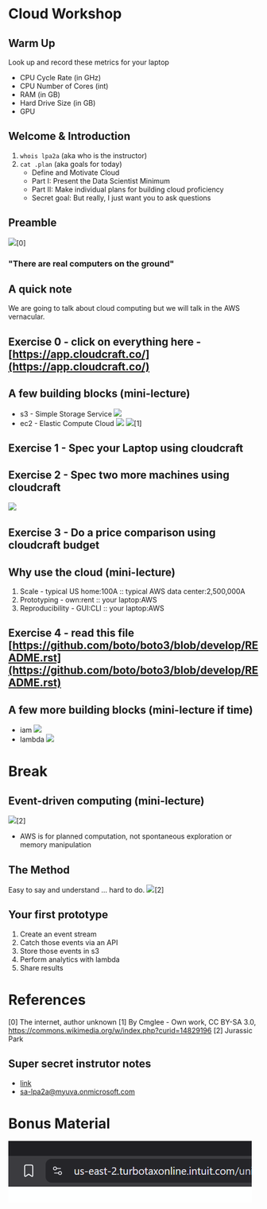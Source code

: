 # Cloud Workshop

## Warm Up
Look up and record these metrics for your laptop
* CPU Cycle Rate (in GHz)
* CPU Number of Cores (int)
* RAM (in GB)
* Hard Drive Size (in GB)
* GPU

## Welcome & Introduction
1. `whois lpa2a` (aka who is the instructor)
2. `cat .plan` (aka goals for today)
    * Define and Motivate Cloud
    * Part I: Present the Data Scientist Minimum
    * Part II: Make individual plans for building cloud proficiency
    * Secret goal: But really, I just want you to ask questions

## Preamble
![](aws-preamble.png)[0]
### "There are real computers on the ground"

## A quick note
We are going to talk about cloud computing but we will talk in the AWS vernacular.

## Exercise 0 - click on everything here - [https://app.cloudcraft.co/](https://app.cloudcraft.co/)

## A few building blocks (mini-lecture)
* s3 - Simple Storage Service ![](s3.png)
* ec2 - Elastic Compute Cloud ![](ec2.png)
![](lego-brick.png)[1]

## Exercise 1 - Spec your Laptop using cloudcraft

## Exercise 2 - Spec two more machines using cloudcraft
![](2022-09-30-schuster-catherine.png)

## Exercise 3 - Do a price comparison using cloudcraft budget

## Why use the cloud (mini-lecture)
1. Scale - typical US home:100A :: typical AWS data center:2,500,000A
2. Prototyping - own:rent :: your laptop:AWS
3. Reproducibility - GUI:CLI :: your laptop:AWS

## Exercise 4 -  read this file [https://github.com/boto/boto3/blob/develop/README.rst](https://github.com/boto/boto3/blob/develop/README.rst)

## A few more building blocks (mini-lecture if time)
* iam ![](iam.png)
* lambda ![](lambda.png)

# Break

## Event-driven computing (mini-lecture)
![](ellie-wonder.png)[2]
* AWS is for planned computation, not spontaneous exploration or memory manipulation

## The Method
Easy to say and understand ... hard to do.
![](ellie2.png)[2]


## Your first prototype
1. Create an event stream
2. Catch those events via an API
3. Store those events in s3
4. Perform analytics with lambda
5. Share results

# References
[0] The internet, author unknown
[1] By Cmglee - Own work, CC BY-SA 3.0, https://commons.wikimedia.org/w/index.php?curid=14829196
[2] Jurassic Park

## Super secret instrutor notes
* [link](https://eservices-uva.awsapps.com/start)
* sa-lpa2a@myuva.onmicrosoft.com


# Bonus Material
![](https://github.com/UVADS/orientation-technical/blob/afb60154b7dabd15c238375042aaaedff1126538/workshops/workshop-cloud/turbot.png)
